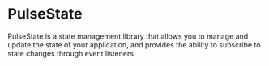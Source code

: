 # PulseState
PulseState is a state management library that allows you to manage and update the state of your application, and provides the ability to subscribe to state changes through event listeners
